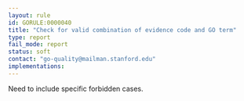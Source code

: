 ```yaml
---
layout: rule
id: GORULE:0000040
title: "Check for valid combination of evidence code and GO term"
type: report
fail_mode: report
status: soft
contact: "go-quality@mailman.stanford.edu"
implementations:
---
```

Need to include specific forbidden cases. 
